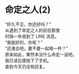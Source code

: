 # 命定之人(2)

“好久不见，你还好吗？”\
从遇到了命定之人的前任那里\
时隔一年收到了 LINE 消息。\
“我挺好的，你呢？”\
“还凑合吧。要不要一起喝一杯？”\
原来如此，果然本没什么命定一说吧。\
我已读后便放下了手机。\
直到今天仍没有回复。

